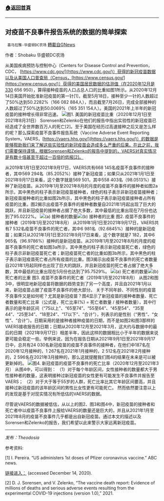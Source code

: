 ###  [:house:返回首頁](https://github.com/ourhimalayas/txt)
---


## 对疫苗不良事件报告系统的数据的简单探索
` 喜马拉雅-华盛顿DC农场` [轉載自GNews](https://gnews.org/zh-hans/1561050/)

作者：Shobaku 华盛顿DC农场

从美国疾病预防与控制中心（Centers for Disease Control and Prevention，CDC， [https://www.cdc.gov/](https://www.cdc.gov/)）获得的新冠疫苗数据以及从美国人口普查局（Census，[https://www.census.gov/](https://www.census.gov/)）获得的美国居民数据的估测值（在2020年12月是330 656 950），算得接种疫苗的人口占总人口的比重如图1所示。从2020年12月14日美国开始批准新冠疫苗的第一针[1]，截至5月18日，接种至少一针的人数超过了50%达到50.2282%（166 082 884人），而且截至7月26日，完成全部接种的人数超过了50%达到50.0069%（165 351 154人）。美国的2021年上半年的新冠疫苗的接种增长得非常迅速。
![](https://assets.gnews.org/wp-content/uploads/2021/09/1-35.png)图1. 美国的新冠疫苗比重（2020年12月1日至2021年8月31日）
Sorensen和Zelenko在他们的报告中指出实验性的新冠疫苗已经造成了全世界数百万人的死亡[2]。至于美国在经历过高速接种之后又是怎么样的呢？那么探索疫苗不良事件报告系统（Vaccine Adverse Event Reporting System，VAERS，[https://vaers.hhs.gov/](https://vaers.hhs.gov/)）的数据是能够帮助我们来了解这些实验性的新冠疫苗会造成多么严重的后果。在此之前，我们需要保持谨慎，根据Sorensen和Zelenko的报告中提到的，VAERS对真实情况是有数十倍甚至于超过一百倍的低报[2]。

从2019年1月1日至2021年9月17日，VAERS共有668 145名疫苗不良事件的接种者，其中569 294名（85.2052%）接种了新冠疫苗；如果只从2021年1月1日至2021年9月17日来看，这个数字就是569 501，其中558 403名（98.0513%）接种了新冠疫苗。从2019年1月至2021年8月的月度的疫苗不良事件的接种者如图2a所示，其中黑色的柱子表示新冠疫苗接种者，绿色的柱子表示非新冠疫苗接种者；新冠疫苗接种者的比重如图2b所示，其中黑色的柱子表示新冠疫苗接种者占所有疫苗的比重。图2揭示出疫苗不良事件的接种者数量自2021年1月起出现了巨大的跳跃，并且新冠疫苗的接种者占据了绝大多数，其中最低的比重出现在7月份也达到了95.0222%。
![](https://assets.gnews.org/wp-content/uploads/2021/09/2-23.png)(a) 接种者的数量![](https://assets.gnews.org/wp-content/uploads/2021/09/3-16.png)(b) 接种者的比重
图2. 疫苗不良事件的接种者（2019年1月至2021年8月）
从2019年1月1日至2021年9月17日，VAERS共有7 532名疫苗不良事件的死亡者，其中6 981名（92.6845%）接种的是新冠疫苗；如果只从2021年1月1日至2021年9月17日来看，这个数字就是7 182，其中6 965名（96.9786%）接种的是新冠疫苗。从2019年1月至2021年8月的月度的疫苗不良事件的死亡者如图3a所示，其中黑色的柱子表示新冠疫苗死亡者，绿色的柱子表示非新冠疫苗死亡者；新冠疫苗死亡者的比重如图3b所示，其中黑色的柱子表示新冠疫苗死亡者占所有疫苗的比重。图3揭示出疫苗不良事件的死亡者数量自2021年1月起同样也出现了巨大的跳跃，并且新冠疫苗的死亡者占据了绝大多数，其中最低的比重出现在5月份也达到了95.7529%。
![](https://assets.gnews.org/wp-content/uploads/2021/09/4-10.png)(a) 死亡者的数量![](https://assets.gnews.org/wp-content/uploads/2021/09/5-9.png)(b) 死亡者的比重
图3. 疫苗不良事件的死亡者（2019年1月至2021年8月）
从图2和图3中，很明显地新冠疫苗将数据的趋势变到了另一个高度，并且自2021年1月以来，新冠疫苗占据了疫苗不良事件的绝大部分。 关于不同年龄、不同性别的疫苗不良事件又是如何呢？尤其是新冠疫苗？图4显示了新冠疫苗的接种者数量、死亡者数量和死亡比率（公式是，死亡比率(%) = 死亡者数量 / 接种者数量），其中行表示的是年龄区间（“75以上”、“65至74”、“55至64”、“45至54”、“35至44”、“25至34”、“18至24”、“17以下”、“合计”），列表示的是性别（“男性”、“女性”、“合计”）。日期采用的是接种者接种疫苗的日期，而不是如图2和图3那样的VAERS接收报告的日期；日期从2020年12月至2021年3月，这大约与数据中的最后的日期（2021年9月17日）相差半年，因此这样的数据相比小于半年的数据来说更可能会稳定一些。举例来说，因为在报告日期从2021年9月1日至2021年9月17日中，总共有24 030名新冠疫苗的疫苗不良事件的接种者，在他们中187名在2020年12月接种的，1 267名在2021年1月接种的，2 512名在2021年2月接种的，2 596名在2021年3月接种的，那么这就提醒我们图4的结果在未来是可以被更新掉的。
![](https://assets.gnews.org/wp-content/uploads/2021/09/6-7.png)图4. 新冠疫苗的疫苗不良事件的死亡比率（2020年12月至2021年3月）
从图4中，可以得到：
（1）对于每个年龄区间，女性接种者的数量都大于男性接种者的数量，这表明接种过新冠疫苗的女性更有可能发生不良事件并报告至VAERS；
（2）对于大于等于55岁的人群，死亡比率比其它年龄区间要高，并且接种过新冠疫苗的该年龄区间的男性比女性更有可能死亡。
然而依然要注意以上的发现是基于对现实情况有所低估的VAERS的数据。

尽管说VAERS的数据被低估，从以上的图2、图3和图4中，新冠疫苗的接种者和死亡者中以疫苗不良事件上报给VAERS的数量还是巨大的，并且从2021年1月至2021年8月的疫苗不良事件几乎都是出自新冠疫苗。通过本文的描述以及Sorensen和Zelenko的报告，我们希望以此来警示大家远离新冠疫苗。

* * *

*发布：Theodosia*



参考资料:

[1] I. Pereira. “US administers 1st doses of Pfizer coronavirus vaccine.” ABC news.

[链接进入：](https://abcnews.go.com/US/us-administer-1st-doses-pfizer-coronavirus-vaccine/story?id=74703018) (accessed December 14, 2020).

[2] D. J. Sorensen, and V. Zelenko, “The vaccine death report: Evidence of millions of deaths and serious adverse events resulting from the experimental COVID-19 injections (version 1.0),” 2021.
